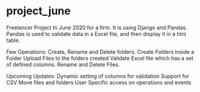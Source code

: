 # project_june
Freelancer Project In June 2020 for a firm. It is using Django and Pandas. Pandas is used to validate data in a Excel file, and then display it in a htnl table. 

Few Operations:
  Create, Rename and Delete folders. Create Folders inside a Folder
  Upload Files to the folders created
  Validate Excel file which has a set of defined columns.
  Rename and Delete Files.
  
Upcoming Updates:
  Dynamic setting of columns for validation
  Support for CSV
  Move files and folders
  User Specific access on operations and events
  
  
